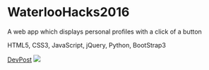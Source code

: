 # WaterlooHacks2016
A web app which displays personal profiles with a click of a button

HTML5, CSS3, JavaScript, jQuery, Python, BootStrap3

<a href="http://devpost.com/software/portfolio-publisher">DevPost</a>
<img src="https://firefly-challengepost.netdna-ssl.com/usercontent/fill/333/222/cGhvdG9zL3Byb2R1Y3Rpb24vc29mdHdhcmVfdGh1bWJuYWlsX3Bob3Rvcy8wMDAvMzM2LzE2OS9kYXRhcy9vcmlnaW5hbC5wbmc=/Untitled.png?signature=ca0867696191b3ee35cd6b2b5e96397e1cfb1c91">
